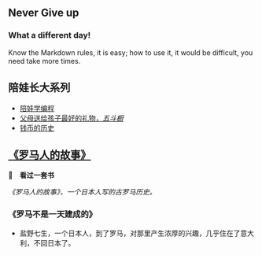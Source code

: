 ## Never Give up

### What a different day!


Know the Markdown rules, it is easy; how to use it, it would be difficult, you need take more times.



## 陪娃长大系列

+ [陪娃学编程](../DocsMD/docs/index.html#/docs/KidsStudyProgram?id=睡觉和手机-代前言)
+ [父母送给孩子最好的礼物，*五斗橱*](../DocsMD/docs/index.html#/docs/WuDouChu)
+ [钱币的历史](../DocsMD/docs/index.html#/docs/CoinHistroy?id=以物易物)



## <u>《罗马人的故事》</u>
**👀　看过一套书**

*《罗马人的故事》，一个日本人写的古罗马历史。*


### 《罗马不是一天建成的》
+ 盐野七生，一个日本人，到了罗马，对那里产生浓厚的兴趣，几乎住在了意大利，不回日本了。

